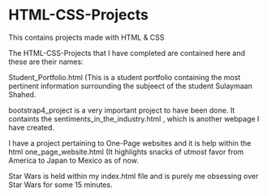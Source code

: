 # HTML-CSS-Projects
This contains projects made with HTML &amp; CSS

The HTML-CSS-Projects that I have completed are contained here and these are their names:

Student_Portfolio.html
(This is a student portfolio containing the most pertinent information surrounding the subjeect of the student Sulaymaan Shahed.

bootstrap4_project is a very important project to have been done. It containts the sentiments_in_the_industry.html , which is another webpage I have created.

I have a project pertaining to One-Page websites and it is help within the html one_page_website.html 
(It highlights snacks of utmost favor from America to Japan to Mexico as of now.

Star Wars is held within my index.html file and is purely me obsessing over Star Wars for some 15 minutes.
